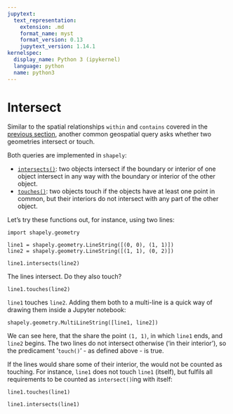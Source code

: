 ```yaml
---
jupytext:
  text_representation:
    extension: .md
    format_name: myst
    format_version: 0.13
    jupytext_version: 1.14.1
kernelspec:
  display_name: Python 3 (ipykernel)
  language: python
  name: python3
---
```


# Intersect
 
Similar to the spatial relationships `within` and `contains` covered in the [previous section](point-in-polygon-queries), another common geospatial query asks whether two geometries intersect or touch.

Both queries are implemented in `shapely`:
- [`intersects()`](https://shapely.readthedocs.io/en/stable/manual.html#object.intersects): two objects intersect if the boundary or interior of one object intersect in any way with the boundary or interior of the other object.
- [`touches()`](https://shapely.readthedocs.io/en/stable/manual.html#object.touches): two objects touch if the objects have at least one point in common, but their interiors do not intersect with any part of the other object.

Let’s try these functions out, for instance, using two lines:

```{code-cell}
import shapely.geometry

line1 = shapely.geometry.LineString([(0, 0), (1, 1)])
line2 = shapely.geometry.LineString([(1, 1), (0, 2)])
```

```{code-cell}
line1.intersects(line2)
```

The lines intersect. Do they also touch?

```{code-cell}
line1.touches(line2)
```

`line1` touches `line2`. Adding them both to a multi-line is a quick way of
drawing them inside a Jupyter notebook:

```{code-cell}
shapely.geometry.MultiLineString([line1, line2])
```

We can see here, that the share the point `(1, 1)`, in which `line1` ends, and
`line2` begins. The two lines do not intersect otherwise (‘in their interior’),
so the predicament ’`touch()`’ - as defined above - is true.

If the lines would share some of their interior, the would not be counted as
touching. For instance, `line1` does not touch `line1` (itself), but fulfils
all requirements to be counted as `intersect()`ing with itself:

```{code-cell}
line1.touches(line1)
```

```{code-cell}
line1.intersects(line1)
```
